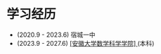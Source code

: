 # 学习经历

- (2020.9 - 2023.6) 宿城一中
- (2023.9 - 2027.6) <a href="https://math.ahu.edu.cn/">[安徽大学数学科学学院] </a>(本科)
